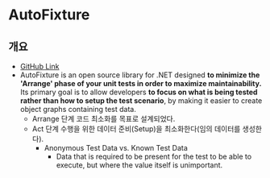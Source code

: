 # AutoFixture

## 개요
- [GitHub Link](https://github.com/AutoFixture/AutoFixture)
- AutoFixture is an open source library for .NET designed **to minimize the 'Arrange' phase of your unit tests in order to maximize maintainability.** Its primary goal is to allow developers **to focus on what is being tested rather than how to setup the test scenario**, by making it easier to create object graphs containing test data. 
  - Arrange 단계 코드 최소화를 목표로 설계되었다.
  - Act 단계 수행을 위한 데이터 준비(Setup)을 최소화한다(임의 데이터를 생성한다).
    - Anonymous Test Data vs. Known Test Data
      - Data that is required to be present for the test to be able to execute, but where the value itself is unimportant.